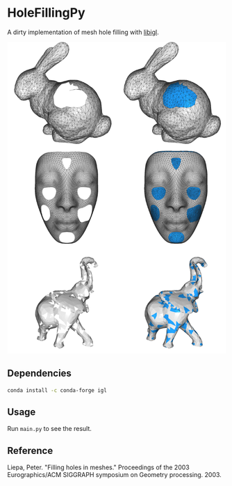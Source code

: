 # HoleFillingPy
A dirty implementation of mesh hole filling with [libigl](https://github.com/libigl/libigl-python-bindings).

![result](./docs/hole_filling.png)

## Dependencies
```bash
conda install -c conda-forge igl
```

## Usage
Run `main.py` to see the result.


## Reference
Liepa, Peter. "Filling holes in meshes." Proceedings of the 2003 Eurographics/ACM SIGGRAPH symposium on Geometry processing. 2003.
